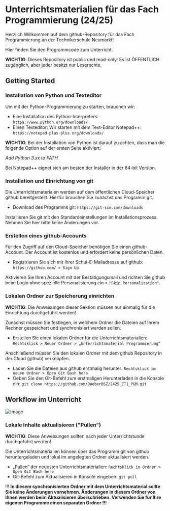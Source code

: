 # Unterrichtsmaterialien für das Fach Programmierung (24/25)

Herzlich Willkommen auf dem github-Repository für das Fach Programmierung an der Technikerschule Neumarkt!

Hier finden Sie den Programmcode zum Unterricht. 

**WICHTIG**: Dieses Repository ist public und read-only: Es ist ÖFFENTLICH zugänglich, aber jeder besitzt nur Leserechte.

## Getting Started

### Installation von Python und Texteditor
Um mit der Python-Programmierung zu starten, brauchen wir:
* Eine Installation des Python-Interpreters: `https://www.python.org/downloads/`
* Einen Texteditor: Wir starten mit dem Text-Editor Notepad++: `https://notepad-plus-plus.org/downloads/`

**WICHTIG**: Bei der Installation von Python ist darauf zu achten, dass man die folgende Option auf der ersten Seite aktiviert: 

*Add Python 3.xx to PATH*

Bei Notepad++ eignet sich am besten der Installer in der 64-bit Version.

### Installation und Einrichtung von git
Die Unterrichtsmaterialen werden auf dem öffentlichen Cloud-Speicher github bereitgestellt. Hierfür brauchen Sie zunächst das Programm git.

* Download des Programms git: `https://git-scm.com/downloads`

Installieren Sie git mit den Standardeinstellungen im Installationsprozess. Nehmen Sie hier bitte keine Änderungen vor.

### Erstellen eines github-Accounts
Für den Zugriff auf den Cloud-Speicher benötigen Sie einen github-Account. Der Account ist kostenlos und erfordert keine persönlichen Daten.

* Registrieren Sie sich mit Ihrer Schul-E-Mailadresse auf github: `https://github.com/ > Sign Up`

Aktivieren Sie Ihren Account mit der Bestätigungsmail und richten Sie github beim Login ohne spezielle Personalisierung ein > `"Skip Personalization"`.

### Lokalen Ordner zur Speicherung einrichten
**WICHTIG**: Die Anweisungen dieser Sektion müssen nur einmalig für die Einrichtung durchgeführt werden!

Zunächst müssen Sie festlegen, in welchem Ordner die Dateien auf Ihrem Rechner gespeichert und synchronisiert werden sollen. 

* Erstellen Sie einen lokalen Ordner für die Unterrichtsmaterialien: `Rechtsklick > Neuer Ordner > „Unterrichtsmaterial Programmierung“`

Anschließend müssen Sie den lokalen Ordner mit dem github Repository in der Cloud (github) verknüpfen.

* Laden Sie die Dateien aus github erstmalig herunter: `Rechtsklick im neuen Ordner > Open Git Bash here`
* Geben Sie den Git-Befehl zum erstmaligen Herunterladen in die Konsole ein: `git clone https://github.com/DWeberBSZ/2425_ET1_PGM.git`

## Workflow im Unterricht
![image](https://github.com/user-attachments/assets/b636b7b5-403a-45db-9eaa-3b0657a33bbb)

### Lokale Inhalte aktualisieren ("Pullen")

**WICHTIG**: Diese Anweisungen sollten nach jeder Unterrichtstunde durchgeführt werden!

Die Unterrichtsmaterialien können über das Programm git von github heruntergeladen und lokal im angelegten Ordner aktualisiert werden. 

* „Pullen“ der neuesten Unterrichtsmaterialien: `Rechtsklick im Ordner > Open Git Bash here`
* Git-Befehl zum Aktualisieren in Konsole eingeben: `git pull`

!!! **In diesem synchronisierten Ordner mit dem Unterrichtsmaterial sollte Sie keine Änderungen vornehmen. Änderungen in diesem Ordner von Ihnen werden beim Aktualisieren überschrieben. Verwenden Sie für Ihre eigenen Programme einen separaten Ordner !!!**
